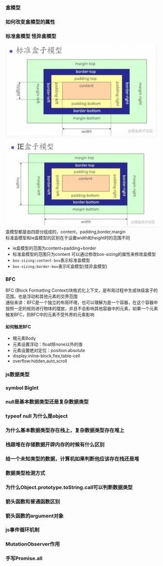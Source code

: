 ### 盒模型
### 如何改变盒模型的属性
### 标准盒模型 怪异盒模型
![笔试题](./img/box.png)
![笔试题](./img/box2.png)
盒模型都是由四部分组成的，content，padding,border,margin  
标准盒模型和ie盒模型的区别在于设置width和height时的范围不同
- ie盒模型的范围为content+padding+border
- 标准盒模型的范围只为content
可以通过修改box-sizing的属性来修改盒模型
- `box-sizing:content-box`表示标准盒模型
- `box-sizing:border-box`表示IE盒模型(怪异盒模型)

### BFC
BFC (Block Formatting Context)块格式化上下文，是布局过程中生成块级盒子的范围，也是浮动和其他元素的交界范围  
通俗来讲：BFC是一个独立的布局环境，也可以理解为是一个容器，在这个容器中按照一定的规则进行物体的摆放，并且不会影响其他容器中的元素，如果一个元素触发BFC，则BFC中的元素不受外界的元素影响

#### 如何触发BFC
- 根元素Body
- 元素设置浮动：float除none以外的值
- 元素设置绝对定位：position:absolute
- display:inline-block,flex,table-cell
- overflow:hidden,auto,scroll

### js数据类型

### symbol BigInt

### null是基本数据类型还是复杂数据类型

### typeof null 为什么是object

### 为什么基本数据类型存在栈上，复杂数据类型存在堆上

### 栈跟堆在存储数据开辟内存的时候有什么区别

### 给一个未知类型的数据，计算机如果判断他应该存在栈还是堆

### 数据类型检测方式

### 为什么Object.prototype.toString.call可以判断数据类型

### 箭头函数和普通函数区别

### 箭头函数的argument对象

### js事件循环机制

### MutationObserver作用

### 手写Promise.all
